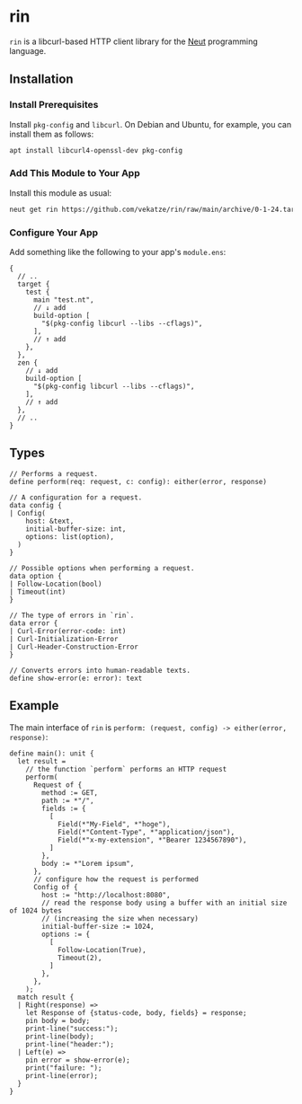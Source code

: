 # rin

`rin` is a libcurl-based HTTP client library for the [Neut](https://vekatze.github.io/neut/) programming language.

## Installation

### Install Prerequisites

Install `pkg-config` and `libcurl`. On Debian and Ubuntu, for example, you can install them as follows:

```sh
apt install libcurl4-openssl-dev pkg-config
```

### Add This Module to Your App

Install this module as usual:

```sh
neut get rin https://github.com/vekatze/rin/raw/main/archive/0-1-24.tar.zst
```

### Configure Your App

Add something like the following to your app's `module.ens`:

```ens
{
  // ..
  target {
    test {
      main "test.nt",
      // ↓ add
      build-option [
        "$(pkg-config libcurl --libs --cflags)",
      ],
      // ↑ add
    },
  },
  zen {
    // ↓ add
    build-option [
      "$(pkg-config libcurl --libs --cflags)",
    ],
    // ↑ add
  },
  // ..
}
```

## Types

```neut
// Performs a request.
define perform(req: request, c: config): either(error, response)

// A configuration for a request.
data config {
| Config(
    host: &text,
    initial-buffer-size: int,
    options: list(option),
  )
}

// Possible options when performing a request.
data option {
| Follow-Location(bool)
| Timeout(int)
}

// The type of errors in `rin`.
data error {
| Curl-Error(error-code: int)
| Curl-Initialization-Error
| Curl-Header-Construction-Error
}

// Converts errors into human-readable texts.
define show-error(e: error): text
```

## Example

The main interface of `rin` is `perform: (request, config) -> either(error, response)`:

```neut
define main(): unit {
  let result =
    // the function `perform` performs an HTTP request
    perform(
      Request of {
        method := GET,
        path := *"/",
        fields := {
          [
            Field(*"My-Field", *"hoge"),
            Field(*"Content-Type", *"application/json"),
            Field(*"x-my-extension", *"Bearer 1234567890"),
          ]
        },
        body := *"Lorem ipsum",
      },
      // configure how the request is performed
      Config of {
        host := "http://localhost:8080",
        // read the response body using a buffer with an initial size of 1024 bytes
        // (increasing the size when necessary)
        initial-buffer-size := 1024,
        options := {
          [
            Follow-Location(True),
            Timeout(2),
          ]
        },
      },
    );
  match result {
  | Right(response) =>
    let Response of {status-code, body, fields} = response;
    pin body = body;
    print-line("success:");
    print-line(body);
    print-line("header:");
  | Left(e) =>
    pin error = show-error(e);
    print("failure: ");
    print-line(error);
  }
}
```
